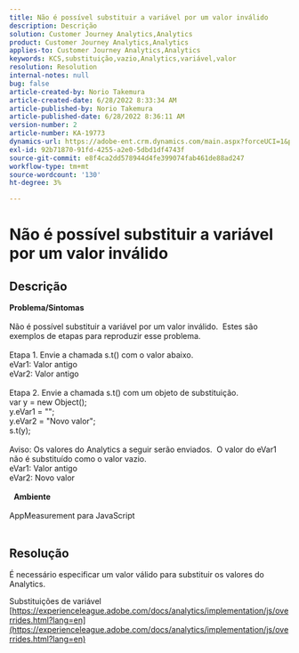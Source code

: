 ```yaml
---
title: Não é possível substituir a variável por um valor inválido
description: Descrição
solution: Customer Journey Analytics,Analytics
product: Customer Journey Analytics,Analytics
applies-to: Customer Journey Analytics,Analytics
keywords: KCS,substituição,vazio,Analytics,variável,valor
resolution: Resolution
internal-notes: null
bug: false
article-created-by: Norio Takemura
article-created-date: 6/28/2022 8:33:34 AM
article-published-by: Norio Takemura
article-published-date: 6/28/2022 8:36:11 AM
version-number: 2
article-number: KA-19773
dynamics-url: https://adobe-ent.crm.dynamics.com/main.aspx?forceUCI=1&pagetype=entityrecord&etn=knowledgearticle&id=620200fd-bcf6-ec11-bb3d-000d3a5b0bd2
exl-id: 92b71870-91fd-4255-a2e0-5dbd1df4743f
source-git-commit: e8f4ca2dd578944d4fe399074fab461de88ad247
workflow-type: tm+mt
source-wordcount: '130'
ht-degree: 3%

---
```


# Não é possível substituir a variável por um valor inválido

## Descrição

<b>Problema/Sintomas</b><br><br>Não é possível substituir a variável por um valor inválido.  Estes são exemplos de etapas para reproduzir esse problema.
<br> 
<br>Etapa 1. Envie a chamada s.t() com o valor abaixo.
<br>eVar1: Valor antigo
<br>eVar2: Valor antigo
<br> 
<br>Etapa 2. Envie a chamada s.t() com um objeto de substituição.
<br>var y = new Object();
<br>y.eVar1 = &quot;&quot;;
<br>y.eVar2 = &quot;Novo valor&quot;;
<br>s.t(y);
<br> 
<br>Aviso: Os valores do Analytics a seguir serão enviados.  O valor do eVar1 não é substituído como o valor vazio.
<br>eVar1: Valor antigo
<br>eVar2: Novo valor
<br> 
<br> 
<b>Ambiente</b><br><br>AppMeasurement para JavaScript
<br> 

## Resolução


É necessário especificar um valor válido para substituir os valores do Analytics.

Substituições de variável
[https://experienceleague.adobe.com/docs/analytics/implementation/js/overrides.html?lang=en](https://experienceleague.adobe.com/docs/analytics/implementation/js/overrides.html?lang=en)
